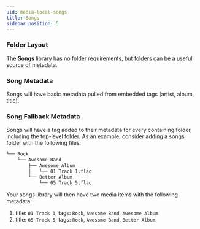```yaml
---
uid: media-local-songs
title: Songs
sidebar_position: 5
---
```


### Folder Layout

The **Songs** library has no folder requirements, but folders can be a useful source of metadata.

### Song Metadata

Songs will have basic metadata pulled from embedded tags (artist, album, title).

### Song Fallback Metadata

Songs will have a tag added to their metadata for every containing folder, including the top-level folder. As an example, consider adding a songs folder with the following files:

```bash
└── Rock
    └── Awesome Band
        ├── Awesome Album
        │   └── 01 Track 1.flac
        └── Better Album
            └── 05 Track 5.flac
```

Your songs library will then have two media items with the following metadata:

1. title: `01 Track 1`, tags: `Rock`, `Awesome Band`, `Awesome Album`
2. title: `05 Track 5`, tags: `Rock`, `Awesome Band`, `Better Album`
